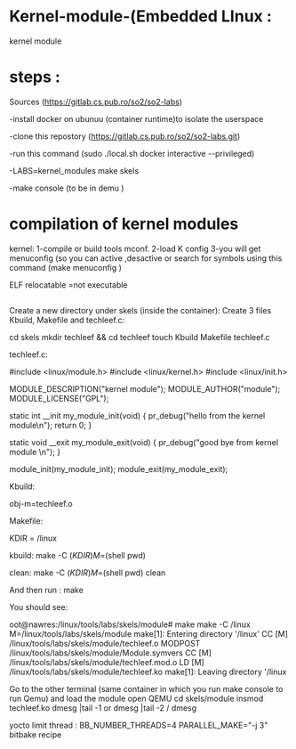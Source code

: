 # Kernel-module-(Embedded LInux :
kernel module 
# steps :
Sources (https://gitlab.cs.pub.ro/so2/so2-labs)

-install docker on ubunuu (container runtime)to isolate the userspace 

-clone this repostory (https://gitlab.cs.pub.ro/so2/so2-labs.git)

-run this command (sudo ./local.sh docker interactive --privileged)

-LABS=kernel_modules make skels

-make console (to be in demu )


# compilation of kernel modules 

kernel:
1-compile or build tools mconf.
2-load K config 
3-you will get menuconfig (so you can active ,desactive or search for  symbols using this command (make menuconfig )


ELF relocatable =not executable

##
Create a new directory under skels (inside the container):
Create 3 files Kbuild, Makefile and techleef.c:

cd skels
mkdir techleef && cd techleef
touch Kbuild Makefile techleef.c


techleef.c:

#include <linux/module.h>
#include <linux/kernel.h>
#include <linux/init.h>

MODULE_DESCRIPTION("kernel module");
MODULE_AUTHOR("module");
MODULE_LICENSE("GPL");

static int __init my_module_init(void)
{
    pr_debug("hello from the kernel module\n");
    return 0;
}

static void __exit my_module_exit(void)
{
    pr_debug("good bye from kernel module \n");
}

module_init(my_module_init);
module_exit(my_module_exit);



Kbuild:

obj-m=techleef.o


Makefile:

KDIR = /linux


kbuild:
	make -C $(KDIR) M=$(shell pwd)

clean:
	make -C $(KDIR) M=$(shell pwd) clean 


And then run :
make

You should see:

oot@nawres:/linux/tools/labs/skels/module# make
make -C /linux M=/linux/tools/labs/skels/module
make[1]: Entering directory '/linux'
  CC [M]  /linux/tools/labs/skels/module/techleef.o
  MODPOST /linux/tools/labs/skels/module/Module.symvers
  CC [M]  /linux/tools/labs/skels/module/techleef.mod.o
  LD [M]  /linux/tools/labs/skels/module/techleef.ko
make[1]: Leaving directory '/linux


Go to the other terminal (same container in which you run make console to run Qemu) and load the module
 open QEMU 
cd skels/module 
insmod techleef.ko
dmesg |tail -1 
or dmesg |tail -2 / dmesg 


yocto limit thread :
BB_NUMBER_THREADS=4 PARALLEL_MAKE="-j 3" bitbake recipe 
